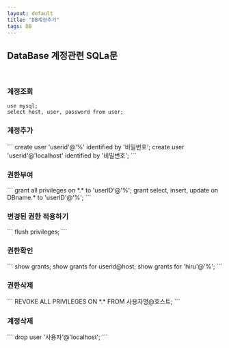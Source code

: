 ```yaml
---
layout: default
title: "DB계정추가"
tags: DB
---
```


DataBase 계정관련 SQLa문
----------------------

<br><h3>계정조회</h3>
```
use mysql; 
select host, user, password from user;
```

<h3>계정추가</h3>
```
create user 'userid'@'%' identified by '비밀번호';
create user 'userid'@'localhost' identified by '비밀번호';
```

<h3>권한부여</h3>
```
grant all privileges on *.* to 'userID'@'%';
grant select, insert, update on DBname.* to 'userID'@'%';
```

<h3>변경된 권한 적용하기</h3>
```
flush privileges;
```


<h3>권한확인</h3>
```
show grants;
show grants for userid@host;
show grants for 'hiru'@'%';
```


<h3>권한삭제</h3>
```
REVOKE ALL PRIVILEGES ON *.* FROM 사용자명@호스트;
```


<h3>계정삭제</h3>
```
drop user '사용자'@'localhost';
```